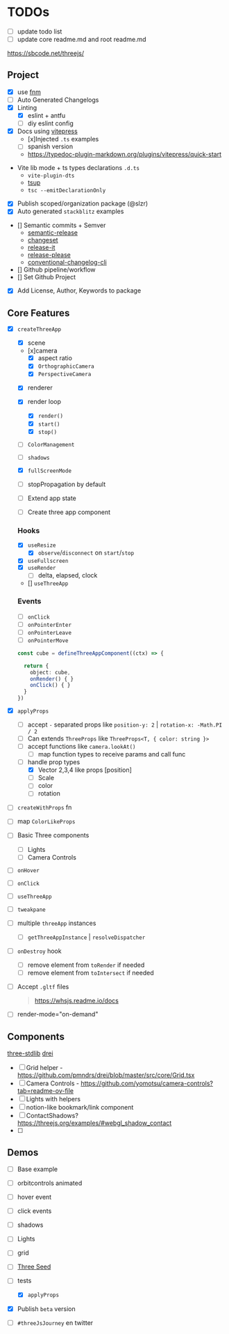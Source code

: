 # TODOs

- [ ] update todo list
- [ ] update core readme.md and root readme.md

https://sbcode.net/threejs/

## Project
- [x] use [fnm](https://github.com/Schniz/fnm)
- [ ] Auto Generated Changelogs
- [x] Linting
  - [x] eslint + antfu
  - [ ] diy eslint config
- [x] Docs using [vitepress](https://vitepress.dev/)
  - [x]Injected `.ts` examples
  - [ ] spanish version
  - https://typedoc-plugin-markdown.org/plugins/vitepress/quick-start

- Vite lib mode + ts types declarations `.d.ts`
  - `vite-plugin-dts`
  - [tsup](https://github.com/egoist/tsup)
  - `tsc --emitDeclarationOnly `
- [x] Publish scoped/organization package (@slzr)
- [x] Auto generated `stackblitz` examples
- [] Semantic commits + Semver
  - [semantic-release](https://github.com/semantic-release/semantic-release)
  - [changeset](https://github.com/changesets/changesets)
  - [release-it](https://github.com/release-it/release-it)
  - [release-please](https://github.com/googleapis/release-please)
  - [conventional-changelog-cli](https://github.com/conventional-changelog/conventional-changelog)
- [] Github pipeline/workflow
- [] Set Github Project
- [x] Add License, Author, Keywords to package

## Core Features
- [x] `createThreeApp`
  - [x] scene
  - [x]camera
    - [x] aspect ratio
    - [x] `OrthographicCamera`
    - [x] `PerspectiveCamera`
  - [x] renderer
  - [x] render loop
    - [x] `render()`
    - [x] `start()`
    - [x] `stop()`
  - [ ] `ColorManagement`
  - [ ] `shadows`
  - [x] `fullScreenMode`

  - [ ] stopPropagation by default

  - [ ] Extend app state
  - [ ] Create three app component
  ### Hooks
  - [x] `useResize`
    - [x] `observe`/`disconnect` on `start`/`stop`
  - [x] `useFullscreen`
  - [x] `useRender`
    - [ ] delta, elapsed, clock
  - [] `useThreeApp`

  ### Events
  - [ ] `onClick`
  - [ ] `onPointerEnter`
  - [ ] `onPointerLeave`
  - [ ] `onPointerMove`

  ```ts
  const cube = defineThreeAppComponent((ctx) => {

    return {
      object: cube,
      onRender() { }
      onClick() { }
    }
  })
  ```

- [x] `applyProps`
  - [ ] accept `-` separated props like `position-y: 2` | `rotation-x: -Math.PI / 2`
  - [ ] Can extends `ThreeProps` like `ThreeProps<T, { color: string }>`
  - [ ] accept functions like `camera.lookAt()`
    - [ ] map function types to receive params and call func
  - [ ] handle prop types
    - [x] Vector 2,3,4 like props [position]
    - [ ] Scale
    - [ ] color
    - [ ] rotation

- [ ] `createWithProps` fn
- [ ] map `ColorLikeProps`
- [ ] Basic Three components
  - [ ] Lights
  - [ ] Camera Controls
- [ ] `onHover`
- [ ] `onClick`
- [ ] `useThreeApp`

- [ ] `tweakpane`
- [ ] multiple `threeApp` instances
  - [ ] `getThreeAppInstance` | `resolveDispatcher`
- [ ] `onDestroy` hook
  - [ ] remove element from `toRender` if needed
  - [ ] remove element from `toIntersect` if needed
- [ ] Accept `.gltf` files
  > https://whsjs.readme.io/docs
- [ ] render-mode="on-demand"

## Components
[three-stdlib](https://github.com/pmndrs/three-stdlib)
[drei](https://github.com/pmndrs/drei)

- [ ] Grid helper - https://github.com/pmndrs/drei/blob/master/src/core/Grid.tsx
- [ ] Camera Controls - https://github.com/yomotsu/camera-controls?tab=readme-ov-file
- [ ] Lights with helpers
- [ ] notion-like bookmark/link component
- [ ] ContactShadows?
  https://threejs.org/examples/#webgl_shadow_contact
- [ ]

## Demos
- [ ] Base example
 - [ ] orbitcontrols animated
 - [ ] hover event
 - [ ] click events
 - [ ] shadows
 - [ ] Lights
 - [ ] grid
- [ ] [Three Seed](https://github.com/edwinwebb/three-seed)

- [ ] tests
  -[x] `applyProps`

- [x] Publish `beta` version
- [ ] `#threeJsJourney` en twitter
